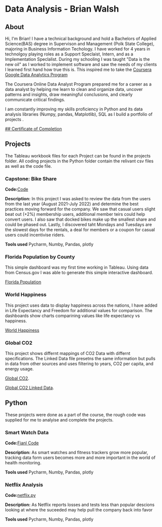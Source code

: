 # Data Analysis - Brian Walsh

## About
Hi, I'm Brian! I have a technical background and hold a Bachelors of Applied Science(BAS) degree in Supervison and Management (Polk State College), majoring in Business Information Techology. I have worked for 4 years in technolgoy playing roles as a Support Speclaist, Intern, and as a Implementation Speclalist. During my schooling I was taught "Data is the new oil" as I worked to implement software and saw the needs of my clients I learned first hand how true this is. This inspired me to take the [Coursera Google Data Analytics Program](https://bit.ly/3zrdKdK)

The Coursera Online Data Analyst Program prepared me for a career as a data analyst by helping me learn to clean and organize data, uncover patterns and insights, draw meaningful conclusions, and clearly communicate critical findings. 

I am constantly improving my skills proficiency in Python and its data analysis libraries (Numpy, pandas, Matplotlib), SQL as I build a portfolio of projects .

[## Certificate of Completion](https://www.coursera.org/account/accomplishments/specialization/certificate/C323NSQ55WQW)


## Projects
The Tableau workbook files for each Project can be found in the projects folder. All coding projects in the Python folder contain the relivant csv files as well as the code file. 

### Capstone: Bike Share
**Code:**[Code](https://github.com/Brian-Walsh-0396/Data-Analysis/tree/main/Projects/Capstone)

**Description:** In this project I was asked to review the data from the users from the last year (August 2021-July 2022) and determine the best practices moving forward for the company. We saw that casual users slight beat out (+2%) membership users, additional member teirs could help convert users. I also saw that docked bikes make up the smallest share and could be phased out. Lastly, I discovered taht Mondays and Tuesdays are the slowest days for the rentals, a deal for members or a coupon for casual users could incentivise riders.

**Tools used** Pycharm, Numby, Pandas, plotly

### Florida Population by County
This simple dashboard was my first time working in Tableau. Using data from Census.gov I was able to generate this simple interactive dashboard. 

[Florida Population](https://public.tableau.com/app/profile/brian.walsh2283/viz/FloridaCountyPop/Dashboard1?publish=yes)

### World Happiness
This project uses data to display happiness across the nations, I have added in Life Expectancy and Freedom for additional values for comparison. The dashboards show charts comparining values like life expectancy vs happiness. 

[World Happiness](https://public.tableau.com/app/profile/brian.walsh2283/viz/WorldHappiness_16595671474250/Sheet2?publish=yes)

### Global CO2
This project shows differnt mappings of CO2 Data with differnt specifications. The Linked Data file presetns the same information but pulls in data from other sources and uses filtering to years, CO2 per capita, and energy usage.

[Global CO2](https://public.tableau.com/app/profile/brian.walsh2283/viz/GlobalCo2_16595688553310/CO2CapitaRegion?publish=yes).

[Global CO2 Linked Data](https://public.tableau.com/app/profile/brian.walsh2283/viz/GlobalCO2_LinkedData/Sheet1?publish=yes).


## Python
These projects were done as a part of the course, the rough code was supplied for me to analyise and complete the projects. 

### Smart Watch Data
**Code:**[Fianl Code](https://github.com/Brian-Walsh-0396/Data-Analysis/blob/main/Projects/Python/Smartwatch%20Data%20Analysis/Code.py)

**Description:** As smart watches and fitness trackers grow more popular, tracking data form users becomes more and more important in the world of health monitoring. 

**Tools used** Pycharm, Numby, Pandas, plotly

### Netflix Analysis
**Code:**[netflix.py](https://github.com/Brian-Walsh-0396/Data-Analysis/blob/main/Projects/Python/Netflix%20Analysis/main.py)

**Description:** As Netflix reports losses and tests less than popular descions looking at where the suceeded may help pull the company back into favor

**Tools used** Pycharm, Numby, Pandas, plotly



